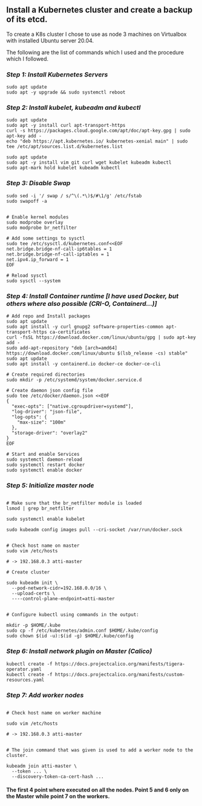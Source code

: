 ## Install a Kubernetes cluster and create a backup of its etcd.

To create a K8s cluster I chose to use as node 3 machines on Virtualbox with installed Ubuntu server 20.04.

The following are the list of commands which I used and the procedure which I followed.

### *Step 1: Install Kubernetes Servers* 

```
sudo apt update
sudo apt -y upgrade && sudo systemctl reboot
```

### *Step 2: Install kubelet, kubeadm and kubectl*

```
sudo apt update
sudo apt -y install curl apt-transport-https
curl -s https://packages.cloud.google.com/apt/doc/apt-key.gpg | sudo apt-key add -
echo "deb https://apt.kubernetes.io/ kubernetes-xenial main" | sudo tee /etc/apt/sources.list.d/kubernetes.list

sudo apt update
sudo apt -y install vim git curl wget kubelet kubeadm kubectl
sudo apt-mark hold kubelet kubeadm kubectl
```

### *Step 3: Disable Swap*

```
sudo sed -i '/ swap / s/^\(.*\)$/#\1/g' /etc/fstab
sudo swapoff -a


# Enable kernel modules
sudo modprobe overlay
sudo modprobe br_netfilter

# Add some settings to sysctl
sudo tee /etc/sysctl.d/kubernetes.conf<<EOF
net.bridge.bridge-nf-call-ip6tables = 1
net.bridge.bridge-nf-call-iptables = 1
net.ipv4.ip_forward = 1
EOF

# Reload sysctl
sudo sysctl --system
```

### *Step 4: Install Container runtime [I have used Docker, but others where also possible (CRI-O, Containerd...)]*

```
# Add repo and Install packages
sudo apt update
sudo apt install -y curl gnupg2 software-properties-common apt-transport-https ca-certificates
curl -fsSL https://download.docker.com/linux/ubuntu/gpg | sudo apt-key add -
sudo add-apt-repository "deb [arch=amd64] https://download.docker.com/linux/ubuntu $(lsb_release -cs) stable"
sudo apt update
sudo apt install -y containerd.io docker-ce docker-ce-cli

# Create required directories
sudo mkdir -p /etc/systemd/system/docker.service.d

# Create daemon json config file
sudo tee /etc/docker/daemon.json <<EOF
{
  "exec-opts": ["native.cgroupdriver=systemd"],
  "log-driver": "json-file",
  "log-opts": {
    "max-size": "100m"
  },
  "storage-driver": "overlay2"
}
EOF

# Start and enable Services
sudo systemctl daemon-reload 
sudo systemctl restart docker
sudo systemctl enable docker
```

### *Step 5: Initialize master node*

```

# Make sure that the br_netfilter module is loaded 
lsmod | grep br_netfilter

sudo systemctl enable kubelet

sudo kubeadm config images pull --cri-socket /var/run/docker.sock


# Check host name on master
sudo vim /etc/hosts

# -> 192.168.0.3 atti-master

# Create cluster

sudo kubeadm init \
  --pod-network-cidr=192.168.0.0/16 \
  --upload-certs \
  ----control-plane-endpoint=atti-master


# Configure kubectl using commands in the output:

mkdir -p $HOME/.kube
sudo cp -f /etc/kubernetes/admin.conf $HOME/.kube/config
sudo chown $(id -u):$(id -g) $HOME/.kube/config

```

### *Step 6: Install network plugin on Master (Calico)*

```
kubectl create -f https://docs.projectcalico.org/manifests/tigera-operator.yaml 
kubectl create -f https://docs.projectcalico.org/manifests/custom-resources.yaml

```


### *Step 7: Add worker nodes*

```

# Check host name on worker machine

sudo vim /etc/hosts

# -> 192.168.0.3 atti-master


# The join command that was given is used to add a worker node to the cluster.

kubeadm join atti-master \
  --token ... \
  --discovery-token-ca-cert-hash ...

```

#### The first 4 point where executed on all the nodes. Point 5 and 6 only on the Master while point 7 on the workers.

